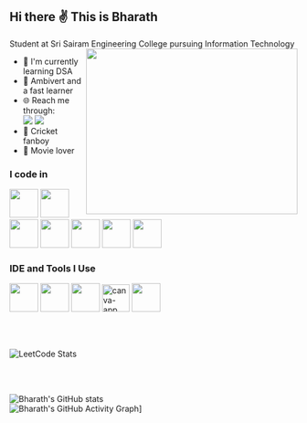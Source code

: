 ## Hi there ✌️ This is Bharath

Student at Sri Sairam Engineering College pursuing Information Technology
<img align="right" width="370" height="290" src="https://i.pinimg.com/originals/47/f0/34/47f0342cec72b800463bf003eac1257e.gif">
- 🌱 I'm currently learning DSA
- 👀 Ambivert and a fast learner
- 🌐 Reach me through:
<br/> [<img src="https://img.shields.io/badge/LinkedIn-0077B5?style=for-the-badge&logo=linkedin&logoColor=white" />](https://www.linkedin.com/in/bharath-lenin-3b53a9257/) [<img src="https://img.shields.io/badge/Gmail-D14836?style=for-the-badge&logo=gmail&logoColor=white /">](https://mail.google.com/mail/u/0/#inbox?compose=GTvVlcRwRQKmSqQQJhfpnPhncNgNcdBJChbjKxRQldWHwSNkqwXxfSchFzTwRXTjqcmPJRlSWmrpk)
- 🏏 Cricket fanboy
- 🍿 Movie lover


### I code in
<img height="50" width="50" src="https://img.icons8.com/color/48/000000/python.png" /> <img height="50" width="50" src="https://img.icons8.com/color/48/000000/c-programming.png" /> <img height="50" width="50" src="https://img.icons8.com/color/48/000000/c-plus-plus-logo.png" /> <img height="50" width="50" src="https://img.icons8.com/color/48/000000/java-coffee-cup-logo.png" /> <img height="50" width="50" src="https://img.icons8.com/color/48/000000/html-5.png" /> <img height="50" width="50" src="https://img.icons8.com/color/48/000000/css3.png" /> <img height="50" width="50" src="https://img.icons8.com/color/48/000000/mysql-logo.png"/>

### IDE and Tools I Use
<img height="50" width="50" src="https://img.icons8.com/color/48/000000/visual-studio-code-2019.png"/> <img height="50" width="50" src="https://img.icons8.com/color/48/000000/pycharm.png"/> <img height="50" width="50" src="https://img.icons8.com/color/48/000000/figma--v1.png"/> <img width="48" height="48" src="https://img.icons8.com/fluency/48/canva-app.png" alt="canva-app"/> <img height="50" src="https://img.shields.io/badge/Netlify-00C7B7?style=for-the-badge&logo=netlify&logoColor=white"/> 

<br/>
<br/>

![LeetCode Stats](https://leetcard.jacoblin.cool/Bharath77Bharath?theme=chartreuse&font=Old%20Standard%20TT&ext=heatmap)

<br/>
<br/>

![Bharath's GitHub stats](https://github-readme-stats.vercel.app/api?username=Bharath77Bharath&theme=dark&show_icons=true&&hide=issues,contribs) 
<br/>
![Bharath's GitHub Activity Graph](https://github-readme-activity-graph.vercel.app/graph?username=Bharath77Bharath&bg_color=000000&color=ffffff&line=51f565&point=ffffff&area=true&hide_border=true)]
